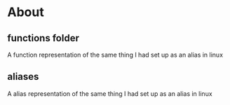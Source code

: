 # About

## functions folder

A function representation of the same thing I had set up as an alias in linux

## aliases

A alias representation of the same thing I had set up as an alias in linux
